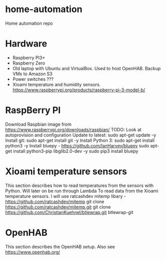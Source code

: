 # home-automation
Home automation repo

# Hardware
- Raspberry PI3+
- Raspberry Zero
- Old laptop with Ubuntu and VirtualBox. Used to host OpenHAB. Backup VMs to Amazon S3
- Power switches ???
- Xioami temperature and humidity sensors. https://www.raspberrypi.org/products/raspberry-pi-3-model-b/

# RaspBerry PI
Download Raspbian image from https://www.raspberrypi.org/downloads/raspbian/
TODO: Look at autoprovision and configuration
Update to latest: 
sudo apt-get update -y
Install git:
sudo apt-get install git -y
Install Python 3:
sudo apt-get install python3 -y
Install bluepy - https://github.com/IanHarvey/bluepy
sudo apt-get install python3-pip libglib2.0-dev -y
sudo pip3 install bluepy

# Xioami temperature sensors
This section describes how to read temperatures from the sensors with Python. Will later on be run through Lambda
To read data from the Xioami temperature sensors. 
I will use ratcashdev mitemp libary - https://github.com/ratcashdev/mitemp
git clone https://github.com/ratcashdev/mitemp.git
git clone https://github.com/ChristianKuehnel/btlewrap.git btlewrap-git

# OpenHAB
This section describes the OpenHAB setup. Also see https://www.openhab.org/


